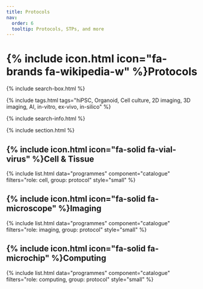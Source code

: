 ```yaml
---
title: Protocols
nav:
  order: 6
  tooltip: Protocols, STPs, and more
---
```


# {% include icon.html icon="fa-brands fa-wikipedia-w" %}Protocols

{% include search-box.html %}

{% include tags.html tags="hiPSC, Organoid, Cell culture, 2D imaging, 3D imaging, AI, in-vitro, ex-vivo, in-silico" %}

{% include search-info.html %}

{% include section.html %}

## {% include icon.html icon="fa-solid fa-vial-virus" %}Cell & Tissue

{% include list.html data="programmes" component="catalogue" filters="role: cell, group: protocol" style="small" %}

## {% include icon.html icon="fa-solid fa-microscope" %}Imaging

{% include list.html data="programmes" component="catalogue" filters="role: imaging, group: protocol" style="small" %}

## {% include icon.html icon="fa-solid fa-microchip" %}Computing

{% include list.html data="programmes" component="catalogue" filters="role: computing, group: protocol" style="small" %}
